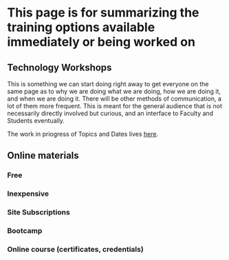 # This page is for summarizing the training options available immediately or being worked on

## Technology Workshops

This is something we can start doing right away to get everyone on the same page as to why we are doing what we are doing,
how we are doing it, and when we are doing it. There will be other methods of communication, a lot of them more frequent.
This is meant for the general audience that is not necessarily directly involved but curious, and an interface to Faculty
and Students eventually.

The work in priogress of Topics and Dates lives [here](https://github.com/Pomona-ITS/hpc/tree/master/training/workshops).

## Online materials

### Free

### Inexpensive

### Site Subscriptions

### Bootcamp

### Online course (certificates, credentials)
